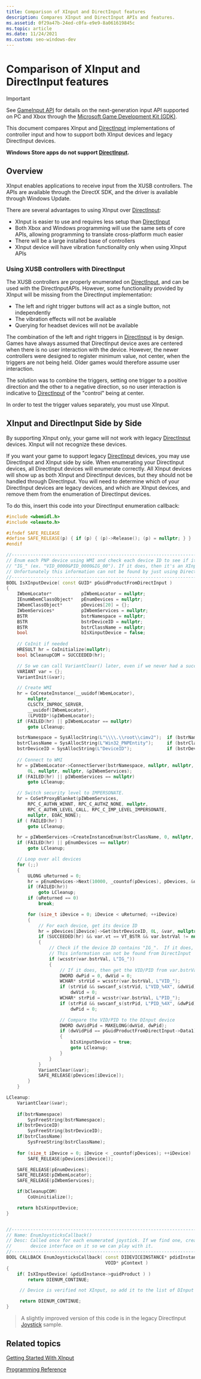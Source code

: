 ```yaml
---
title: Comparison of XInput and DirectInput features
description: Compares XInput and DirectInput APIs and features.
ms.assetid: 0f29a47b-24ed-c0fa-e9e9-8a061619845c
ms.topic: article
ms.date: 11/24/2021
ms.custom: seo-windows-dev
---
```


# Comparison of XInput and DirectInput features

> [!IMPORTANT]  
> See [GameInput API](/gaming/gdk/_content/gc/input/overviews/input-overview) for details on the next-generation input API supported on PC and Xbox through the [Microsoft Game Development Kit (GDK)](/gaming/gdk/).

This document compares XInput and [DirectInput](/previous-versions/windows/desktop/ee416842(v=vs.85)) implementations of controller input and how to support both XInput devices and legacy DirectInput devices.

**Windows Store apps do not support [DirectInput](/previous-versions/windows/desktop/ee416842(v=vs.85)).**

## Overview

XInput enables applications to receive input from the XUSB controllers. The APIs are available through the DirectX SDK, and the driver is available through Windows Update.

There are several advantages to using XInput over [DirectInput](/previous-versions/windows/desktop/ee416842(v=vs.85)):

-   XInput is easier to use and requires less setup than [DirectInput](/previous-versions/windows/desktop/ee416842(v=vs.85))
-   Both Xbox and Windows programming will use the same sets of core APIs, allowing programming to translate cross-platform much easier
-   There will be a large installed base of controllers
-   XInput device will have vibration functionality only when using XInput APIs

### Using XUSB controllers with DirectInput

The XUSB controllers are properly enumerated on [DirectInput](/previous-versions/windows/desktop/ee416842(v=vs.85)), and can be used with the DirectInputAPIs. However, some functionality provided by XInput will be missing from the DirectInput implementation:

-   The left and right trigger buttons will act as a single button, not independently
-   The vibration effects will not be available
-   Querying for headset devices will not be available

The combination of the left and right triggers in [DirectInput](/previous-versions/windows/desktop/ee416842(v=vs.85)) is by design. Games have always assumed that DirectInput device axes are centered when there is no user interaction with the device. However, the newer controllers were designed to register minimum value, not center, when the triggers are not being held. Older games would therefore assume user interaction.

The solution was to combine the triggers, setting one trigger to a positive direction and the other to a negative direction, so no user interaction is indicative to [DirectInput](/previous-versions/windows/desktop/ee416842(v=vs.85)) of the "control" being at center.

In order to test the trigger values separately, you must use XInput.

## XInput and DirectInput Side by Side

By supporting XInput only, your game will not work with legacy [DirectInput](/previous-versions/windows/desktop/ee416842(v=vs.85)) devices. XInput will not recognize these devices.

If you want your game to support legacy [DirectInput](/previous-versions/windows/desktop/ee416842(v=vs.85)) devices, you may use DirectInput and XInput side by side. When enumerating your DirectInput devices, all DirectInput devices will enumerate correctly. All XInput devices will show up as both XInput and DirectInput devices, but they should not be handled through DirectInput. You will need to determine which of your DirectInput devices are legacy devices, and which are XInput devices, and remove them from the enumeration of DirectInput devices.

To do this, insert this code into your DirectInput enumeration callback:

```cpp
#include <wbemidl.h>
#include <oleauto.h>

#ifndef SAFE_RELEASE
#define SAFE_RELEASE(p) { if (p) { (p)->Release(); (p) = nullptr; } }
#endif

//-----------------------------------------------------------------------------
// Enum each PNP device using WMI and check each device ID to see if it contains 
// "IG_" (ex. "VID_0000&PID_0000&IG_00"). If it does, then it's an XInput device
// Unfortunately this information can not be found by just using DirectInput 
//-----------------------------------------------------------------------------
BOOL IsXInputDevice( const GUID* pGuidProductFromDirectInput )
{
    IWbemLocator*           pIWbemLocator = nullptr;
    IEnumWbemClassObject*   pEnumDevices = nullptr;
    IWbemClassObject*       pDevices[20] = {};
    IWbemServices*          pIWbemServices = nullptr;
    BSTR                    bstrNamespace = nullptr;
    BSTR                    bstrDeviceID = nullptr;
    BSTR                    bstrClassName = nullptr;
    bool                    bIsXinputDevice = false;
    
    // CoInit if needed
    HRESULT hr = CoInitialize(nullptr);
    bool bCleanupCOM = SUCCEEDED(hr);

    // So we can call VariantClear() later, even if we never had a successful IWbemClassObject::Get().
    VARIANT var = {};
    VariantInit(&var);

    // Create WMI
    hr = CoCreateInstance(__uuidof(WbemLocator),
        nullptr,
        CLSCTX_INPROC_SERVER,
        __uuidof(IWbemLocator),
        (LPVOID*)&pIWbemLocator);
    if (FAILED(hr) || pIWbemLocator == nullptr)
        goto LCleanup;

    bstrNamespace = SysAllocString(L"\\\\.\\root\\cimv2");  if (bstrNamespace == nullptr) goto LCleanup;
    bstrClassName = SysAllocString(L"Win32_PNPEntity");     if (bstrClassName == nullptr) goto LCleanup;
    bstrDeviceID = SysAllocString(L"DeviceID");             if (bstrDeviceID == nullptr)  goto LCleanup;
    
    // Connect to WMI 
    hr = pIWbemLocator->ConnectServer(bstrNamespace, nullptr, nullptr, 0L,
        0L, nullptr, nullptr, &pIWbemServices);
    if (FAILED(hr) || pIWbemServices == nullptr)
        goto LCleanup;

    // Switch security level to IMPERSONATE. 
    hr = CoSetProxyBlanket(pIWbemServices,
        RPC_C_AUTHN_WINNT, RPC_C_AUTHZ_NONE, nullptr,
        RPC_C_AUTHN_LEVEL_CALL, RPC_C_IMP_LEVEL_IMPERSONATE,
        nullptr, EOAC_NONE);
    if ( FAILED(hr) )
        goto LCleanup;

    hr = pIWbemServices->CreateInstanceEnum(bstrClassName, 0, nullptr, &pEnumDevices);
    if (FAILED(hr) || pEnumDevices == nullptr)
        goto LCleanup;

    // Loop over all devices
    for (;;)
    {
        ULONG uReturned = 0;
        hr = pEnumDevices->Next(10000, _countof(pDevices), pDevices, &uReturned);
        if (FAILED(hr))
            goto LCleanup;
        if (uReturned == 0)
            break;

        for (size_t iDevice = 0; iDevice < uReturned; ++iDevice)
        {
            // For each device, get its device ID
            hr = pDevices[iDevice]->Get(bstrDeviceID, 0L, &var, nullptr, nullptr);
            if (SUCCEEDED(hr) && var.vt == VT_BSTR && var.bstrVal != nullptr)
            {
                // Check if the device ID contains "IG_".  If it does, then it's an XInput device
                // This information can not be found from DirectInput 
                if (wcsstr(var.bstrVal, L"IG_"))
                {
                    // If it does, then get the VID/PID from var.bstrVal
                    DWORD dwPid = 0, dwVid = 0;
                    WCHAR* strVid = wcsstr(var.bstrVal, L"VID_");
                    if (strVid && swscanf_s(strVid, L"VID_%4X", &dwVid) != 1)
                        dwVid = 0;
                    WCHAR* strPid = wcsstr(var.bstrVal, L"PID_");
                    if (strPid && swscanf_s(strPid, L"PID_%4X", &dwPid) != 1)
                        dwPid = 0;

                    // Compare the VID/PID to the DInput device
                    DWORD dwVidPid = MAKELONG(dwVid, dwPid);
                    if (dwVidPid == pGuidProductFromDirectInput->Data1)
                    {
                        bIsXinputDevice = true;
                        goto LCleanup;
                    }
                }
            }
            VariantClear(&var);
            SAFE_RELEASE(pDevices[iDevice]);
        }
    }

LCleanup:
    VariantClear(&var);
    
    if(bstrNamespace)
        SysFreeString(bstrNamespace);
    if(bstrDeviceID)
        SysFreeString(bstrDeviceID);
    if(bstrClassName)
        SysFreeString(bstrClassName);
        
    for (size_t iDevice = 0; iDevice < _countof(pDevices); ++iDevice)
        SAFE_RELEASE(pDevices[iDevice]);

    SAFE_RELEASE(pEnumDevices);
    SAFE_RELEASE(pIWbemLocator);
    SAFE_RELEASE(pIWbemServices);

    if(bCleanupCOM)
        CoUninitialize();

    return bIsXinputDevice;
}


//-----------------------------------------------------------------------------
// Name: EnumJoysticksCallback()
// Desc: Called once for each enumerated joystick. If we find one, create a
//       device interface on it so we can play with it.
//-----------------------------------------------------------------------------
BOOL CALLBACK EnumJoysticksCallback( const DIDEVICEINSTANCE* pdidInstance,
                                     VOID* pContext )
{
    if( IsXInputDevice( &pdidInstance->guidProduct ) )
        return DIENUM_CONTINUE;

     // Device is verified not XInput, so add it to the list of DInput devices

     return DIENUM_CONTINUE;    
}
```

> A slightly improved version of this code is in the legacy DirectInput [Joystick](https://github.com/walbourn/directx-sdk-samples/tree/master/DirectInput/Joystick) sample.

## Related topics

[Getting Started With XInput](getting-started-with-xinput.md)

[Programming Reference](programming-reference.md)
